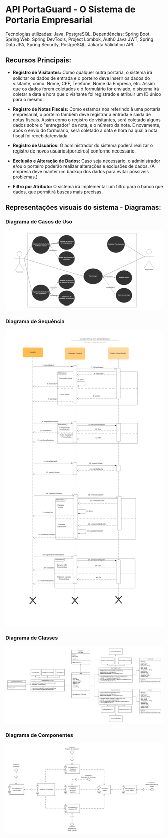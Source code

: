 # API PortaGuard - O Sistema de Portaria Empresarial

Tecnologias utilizadas: Java, PostgreSQL.
Dependências: Spring Boot, Spring Web, Spring DevTools, Project Lombok, Auth0 Java JWT, Spring Data JPA, Spring Security, PostgreSQL, Jakarta Validation API.

## Recursos Principais:
- **Registro de Visitantes:** Como qualquer outra portaria, o sistema irá solicitar os dados de entrada e o porteiro deve inserir os dados do visitante, como: Nome, CPF, Telefone, Nome da Empresa, etc. Assim que os dados forem coletados e o formulário for enviado, o sistema irá coletar a data e hora que o visitante foi registrado e atribuir um ID único para o mesmo.

- **Registro de Notas Fiscais:** Como estamos nos referindo à uma portaria empresarial, o porteiro também deve registrar a entrada e saída de notas fiscais. Assim como o registro de visitantes, será coletado alguns dados sobre o "entregador" da nota, e o número da nota.
E novamente, após o envio do formulário, será coletado a data e hora na qual a nota fiscal foi recebida/enviada.

- **Registro de Usuários:** O administrador do sistema poderá realizar o registro de novos usuários(porteiros) conforme necessário.

- **Exclusão e Alteração de Dados:** Caso seja necessário, o administrador e/ou o porteiro poderão realizar alterações e exclusões de dados. (A empresa deve manter um backup dos dados para evitar possíveis problemas.)

- **Filtro por Atributo:** O sistema irá implementar um filtro para o banco que dados, que permitirá buscas mais precisas.


## Representações visuais do sistema - Diagramas:

### Diagrama de Casos de Uso
<img src="/resources/DiagramaCasosDeUso.png">

### Diagrama de Sequência
<img src="/resources/DiagramaSequencia.png">

### Diagrama de Classes
<img src="/resources/Diagrama de Classes - API Portaguard.png">

### Diagrama de Componentes
<img src="/resources/DiagramaComponentes.jpeg">
